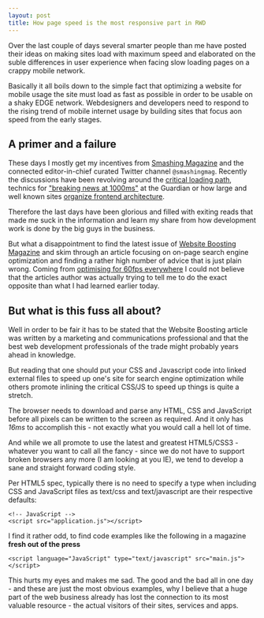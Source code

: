 ```yaml
---
layout: post
title: How page speed is the most responsive part in RWD
---
```


Over the last couple of days several smarter people than me have posted their ideas on making sites load with maximum speed and elaborated on the suble differences in user experience when facing slow loading pages on a crappy mobile network.

Basically it all boils down to the simple fact that optimizing a website for mobile usage the site must load as fast as possible in order to be usable on a shaky EDGE network. Webdesigners and developers need to respond to the rising trend of mobile internet usage by building sites that focus aon speed from the early stages.

## A primer and a failure

These days I mostly get my incentives from [Smashing Magazine](http://smashingmagazine.com) and the connected editor-in-chief curated Twitter channel `@smashingmag`. Recently the discussions have been revolving around the [critical loading path](http://www.feedthebot.com/pagespeed/prioritize-visible-content.html), technics for ["breaking news at 1000ms"](https://twitter.com/smashingmag/status/494949979820417024) at the Guardian or how large and well known sites [organize frontend architecture](https://twitter.com/smashingmag/status/495024899648278528).

Therefore the last days have been glorious and filled with exiting reads that made me suck in the information and learn my share from how development work is done by the big guys in the business.

But what a disappointment to find the latest issue of [Website Boosting Magazine](http://www.websiteboosting.com/) and skim through an article focusing on on-page search engine optimization and finding a rather high number of advice that is just plain wrong. Coming from [optimising for 60fps everywhere](https://engineering.gosquared.com/optimising-60fps-everywhere-in-javascript) I could not believe that the articles author was actually trying to tell me to do the exact opposite than what I had learned earlier today.

## But what is this fuss all about?

Well in order to be fair it has to be stated that the Website Boosting article was written by a marketing and communications professional and that the best web development professionals of the trade might probably years ahead in knowledge.

But reading that one should put your CSS and Javascript code into linked external files to speed up one's site for search engine optimization while others promote inlining the critical CSS/JS to speed up things is quite a stretch.

The browser needs to download and parse any HTML, CSS and JavaScript before all pixels can be written to the screen as required. And it only has *16ms* to accomplish this - not exactly what you would call a hell lot of time.

And while we all promote to use the latest and greatest HTML5/CSS3  - whatever you want to call all the fancy - since we do not have to support broken browsers any more (I am looking at you IE), we tend to develop a sane and straight forward coding style.

Per HTML5 spec, typically there is no need to specify a type when including CSS and JavaScript files as text/css and text/javascript are their respective defaults:

    <!-- JavaScript -->
    <script src="application.js"></script>


I find it rather odd, to find code examples like the following in a magazine **fresh out of the press**

    <script language="JavaScript" type="text/javascript" src="main.js"></script>


This hurts my eyes and makes me sad. The good and the bad all in one day - and these are just the most obvious examples, why I believe that a huge part of the web business already has lost the connection to its most valuable resource - the actual visitors of their sites, services and apps.


